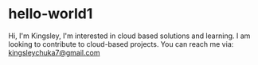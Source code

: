 # hello-world1
Hi, I'm Kingsley, I'm interested in cloud based solutions and learning. I am looking to contribute to cloud-based projects. You can reach me via: kingsleychuka7@gmail.com
